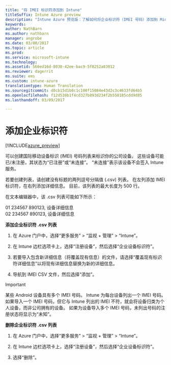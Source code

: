 ```yaml
---
title: "将 IMEI 标识符添加到 Intune"
titleSuffix: Intune Azure preview
description: "Intune Azure 预览版：了解如何将企业标识符（IMEI 号码）添加到 Microsoft Intune。 "
keywords: 
author: NathBarn
ms.author: nathbarn
manager: angrobe
ms.date: 03/08/2017
ms.topic: article
ms.prod: 
ms.service: microsoft-intune
ms.technology: 
ms.assetid: 566ed16d-8030-42ee-bac9-5f8252a83012
ms.reviewer: dagerrit
ms.suite: ems
ms.custom: intune-azure
translationtype: Human Translation
ms.sourcegitcommit: d8cb15d1b8c1c100f15084e43d2c3c4633fd64b5
ms.openlocfilehash: f12d538b1f4cd327b893d234f2b558185cdd9d85
ms.lasthandoff: 03/09/2017

---
```


# <a name="add-corporate-identifiers"></a>添加企业标识符

[!INCLUDE[azure_preview](../includes/azure_preview.md)]

可以创建国际移动设备标识 (IMEI) 号码列表来标识你的公司设备。 这些设备可能已/未注册，其状态为“已注册”或“未连接”。 “未连接”表示该设备不会签入 Intune 服务。

若要创建列表，请创建没有标题的两列逗号分隔值 (.csv) 列表。 在左列添加 IMEI 标识符，在右列添加详细信息。 目前，该列表的最大长度为 500 行。

在文本编辑器中，该 .csv 列表可能如下所示：

01 234567 890123, 设备详细信息</br>
02 234567 890123, 设备详细信息

**添加企业标识符 .csv 列表**

1. 在 Azure 门户中，选择“更多服务” > “监视 + 管理” > “Intune”。

2. 在 Intune 边栏选项卡上，选择“注册设备”，然后选择“企业设备标识符”。

3. 若要导入包含新详细信息（将覆盖现有信息）的文件，请选择“覆盖现有标识符详细信息”以将现有详细信息替换为新的详细信息。

4. 导航到 IMEI CSV 文件，然后选择“添加”。

> [!IMPORTANT]
> 某些 Android 设备具有多个 IMEI 号码。 Intune 为每台设备列出一个 IMEI 号码。 如果导入一个 IMEI 号码，但它与 Intune 列出的 IMEI 不符，就会将设备归类为个人设备，而非公司拥有的设备。 如果为设备导入多个 IMEI 号码，未列出号码的注册状态将显示为“未知”。

**删除企业标识符 .csv 列表**

1. 在 Azure 门户中，选择“更多服务” > “监视 + 管理” > “Intune”。

2. 在 Intune 边栏选项卡上，选择“注册设备”，然后选择“企业设备标识符”。

3. 选择“删除”。

